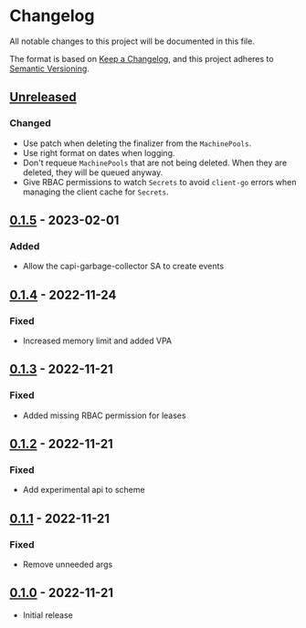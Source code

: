 # Changelog

All notable changes to this project will be documented in this file.

The format is based on [Keep a Changelog](https://keepachangelog.com/en/1.0.0/),
and this project adheres to [Semantic Versioning](https://semver.org/spec/v2.0.0.html).

## [Unreleased]

### Changed

- Use patch when deleting the finalizer from the `MachinePools`.
- Use right format on dates when logging.
- Don't requeue `MachinePools` that are not being deleted. When they are deleted, they will be queued anyway.
- Give RBAC permissions to watch `Secrets` to avoid `client-go` errors when managing the client cache for `Secrets`.

## [0.1.5] - 2023-02-01

### Added

- Allow the capi-garbage-collector SA to create events 

## [0.1.4] - 2022-11-24

### Fixed

- Increased memory limit and added VPA

## [0.1.3] - 2022-11-21

### Fixed

- Added missing RBAC permission for leases

## [0.1.2] - 2022-11-21

### Fixed

- Add experimental api to scheme

## [0.1.1] - 2022-11-21

### Fixed

- Remove unneeded args

## [0.1.0] - 2022-11-21

- Initial release

[Unreleased]: https://github.com/giantswarm/capi-garbage-collector/compare/v0.1.5...HEAD
[0.1.5]: https://github.com/giantswarm/capi-garbage-collector/compare/v0.1.4...v0.1.5
[0.1.4]: https://github.com/giantswarm/capi-garbage-collector/compare/v0.1.3...v0.1.4
[0.1.3]: https://github.com/giantswarm/capi-garbage-collector/compare/v0.1.2...v0.1.3
[0.1.2]: https://github.com/giantswarm/capi-garbage-collector/compare/v0.1.1...v0.1.2
[0.1.1]: https://github.com/giantswarm/capi-garbage-collector/compare/v0.1.0...v0.1.1
[0.1.0]: https://github.com/giantswarm/capi-garbage-collector/releases/tag/v0.1.0
